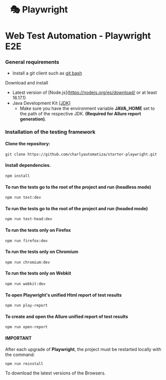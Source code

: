 <h1 dir="auto"><a class="anchor" aria-hidden="true" href="https://playwright.dev/"><svg class="octicon octicon-link" viewBox="0 0 16 16" version="1.1" width="16" height="16" aria-hidden="true"><path fill-rule="evenodd"></path></svg></a><g-emoji class="g-emoji" alias="performing_arts" fallback-src="https://github.githubassets.com/images/icons/emoji/unicode/1f3ad.png">🎭</g-emoji> Playwright</h1>

# Web Test Automation - Playwright E2E

### General requirements

- Install a git client such as [git bash](https://git-scm.com/downloads)

Download and install

- Latest version of [Node.js](https://nodejs.org/es/download/ or at least 16.17.1)
- Java Development Kit [(JDK)](https://www.oracle.com/java/technologies/downloads/)
   - Make sure you have the environment variable __JAVA_HOME__ set to the path of the respective JDK. __(Required for Allure report generation)__.

### Installation of the testing framework

#### **Clone the repository:**

    git clone https://github.com/charlyautomatiza/starter-playwright.git

#### **Install dependencies.**

    npm install

#### **To run the tests go to the root of the project and run (headless mode)**

    npm run test:dev 

#### **To run the tests go to the root of the project and run (headed mode)**

    npm run test-head:dev

#### **To run the tests only on Firefox**

    npm run firefox:dev

#### **To run the tests only on Chromium**

    npm run chromium:dev

#### **To run the tests only on Webkit**

    npm run webkit:dev

#### **To open Playwright's unified Html report of test results**

    npm run play-report

#### **To create and open the Allure unified report of test results**

    npm run open-report

#### **IMPORTANT**

After each upgrade of **Playwright**, the project must be restarted locally with the command:

    npm run reinstall

To download the latest versions of the Browsers.
